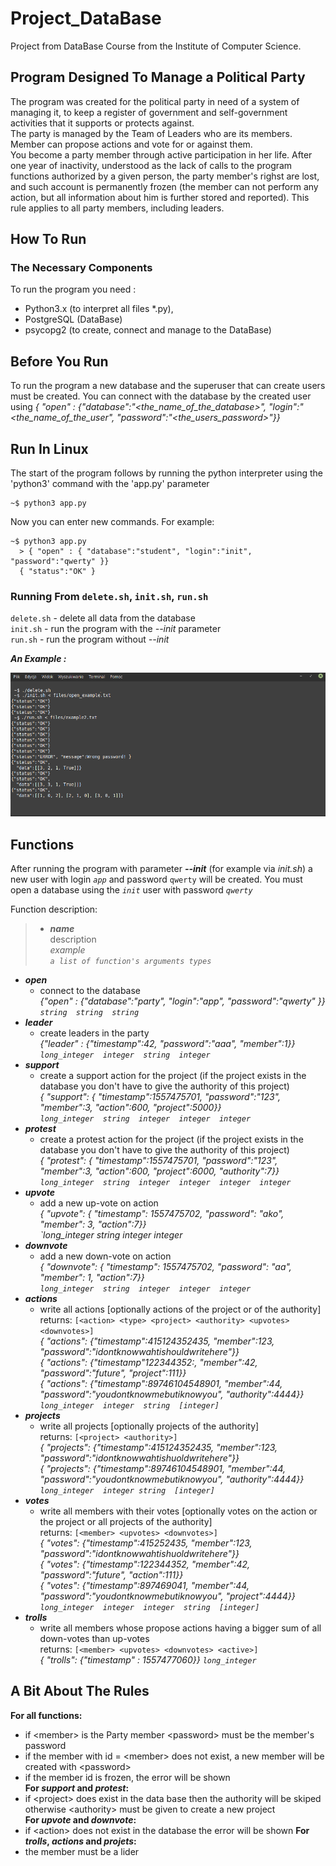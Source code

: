 # Project_DataBase
Project from DataBase Course from the Institute of Computer Science.

##   Program Designed To Manage a Political Party  

The program was created for the political party in need of a system of managing it, to keep a register of government and self-government activities that it supports or protects against.  
The party is managed by the Team of Leaders who are its members.  
Member can propose actions and vote for or against them.  
You become a party member through active participation in her life. After one year of inactivity, understood as the lack of calls to the program functions authorized by a given person, the party member's righst are lost, and such account is permanently frozen (the member can not perform any action, but all information about him is further stored and reported). This rule applies to all party members, including leaders.
  
  
## How To Run
### The Necessary Components
 To run the program you need :
* Python3.x (to interpret all files \*.py),
* PostgreSQL (DataBase)
* psycopg2 (to create, connect and manage to the DataBase)
  
  
  
## Before You Run  
To run the program a new database and the superuser that can create users must be created. You can connect with the database by the created user using _{ "open" : {"database":"<the_name_of_the_database>", "login":"<the_name_of_the_user", "password":"<the_users_password>"}}_ 
  
  
  
## Run In Linux
The start of the program follows by running the python interpreter using the 'python3' command  with the 'app.py' parameter   
```
~$ python3 app.py
```
Now you can enter new commands. For example:
```
~$ python3 app.py
  > { "open" : { "database":"student", "login":"init", "password":"qwerty" }}
  { "status":"OK" }
  ```
    
    
### Running From `delete.sh`, `init.sh`, `run.sh`  
  
`delete.sh` - delete all data from the database  
`init.sh` - run the program with the _--init_ parameter  
`run.sh` - run the program without _--init_  
  
  ***An Example :***  
    
  ![](https://github.com/bsobocki/Project_DataBase/blob/master/files/run_example.png)

## Functions

After running the program with parameter _**--init**_ (for example via _init.sh_) a new user with login _`app`_ and password `qwerty` will be created. You must open a database using the _`init`_ user with password _`qwerty`_  

Function description:  
> * ***name***  
      description  
      _example_  
      _`a list of function's arguments types`_
  * ***open*** 
    * connect to the database  
    _{"open" : {"database":"party", "login":"app", "password":"qwerty" }}_  
    _`string  string  string`_  
 * ***leader***  
    * create leaders in the party    
    _{"leader" : {"timestamp":42, "password":"aaa", "member":1}}_    
    _`long_integer  integer  string  integer`_  
 * ***support***  
    * create a support action for the project (if the project exists in the database you don't have to give the authority of this project)  
    _{ "support": { "timestamp":1557475701, "password":"123", "member":3, "action":600, "project":5000}}_  
    _`long_integer  string  integer  integer  integer`_    
  * ***protest***  
    * create a protest action for the project (if the project exists in the database you don't have to give the authority of this project)  
    _{ "protest": { "timestamp":1557475701, "password":"123", "member":3, "action":600, "project":6000, "authority":7}}_  
    _`long_integer  string  integer  integer  integer  integer`_  
  * ***upvote***  
    * add a new up-vote on action  
    _{ "upvote": { "timestamp": 1557475702, "password": "ako", "member": 3, "action":7}}_   
    _`long_integer  string  integer  integer_  
  * ***downvote***  
    * add a new down-vote on action  
    _{ "downvote": { "timestamp": 1557475702, "password": "aa", "member": 1, "action":7}}_  
    _`long_integer  string  integer  integer  integer`_  
  * ***actions***  
    * write all actions \[optionally actions of the project or of the authority\]  
    returns: `[<action> <type> <project> <authority> <upvotes> <downvotes>]`  
    _{ "actions": {"timestamp":415124352435, "member":123, "password":"idontknowwahtishouldwritehere"}}_  
    _{ "actions": {"timestamp"122344352:, "member":42, "password":"future", "project":111}}_  
    _{ "actions": {"timestamp":89746104548901, "member":44, "password":"youdontknowmebutiknowyou", "authority":4444}}_  
    _`long_integer  integer  string  [integer]`_  
  * ***projects***  
    * write all projects \[optionally projects of the authority\]  
    returns: `[<project> <authority>]`  
    _{ "projects": {"timestamp":415124352435, "member":123, "password":"idontknowwahtishuoldwritehere"}}_  
    _{ "projects": {"timestamp":89746104548901, "member":44, "password":"youdontknowmebutiknowyou", "authority":4444}}_  
    _`long_integer  integer string  [integer]`_  
  * ***votes***  
    * write all members with their votes \[optionally votes on the action or the project or all projects of the authority\]  
    returns: `[<member> <upvotes> <downvotes>]`  
    _{ "votes": {"timestamp":415252435, "member":123, "password":"idontknowwahtishuoldwritehere"}}_  
    _{ "votes": {"timestamp":122344352, "member":42, "password":"future", "action":111}}_  
    _{ "votes": {"timestamp":897469041, "member":44, "password":"youdontknowmebutiknowyou", "project":4444}}_  
    _`long_integer  integer  integer  string  [integer]`_
  * ***trolls***
    * write all members whose propose actions having a bigger sum of all down-votes than up-votes  
    returns: `[<member> <upvotes> <downvotes> <active>]`  
    _{ "trolls": {"timestamp" : 1557477060}}_
    _`long_integer`_

## A Bit About The Rules
**For all functions:**  
  * if \<member> is the Party member \<password> must be the member's password  
  * if the member with id = \<member> does not exist, a new member will be created with \<password>  
  * if the member id is frozen, the error will be shown  
**For _support_ and _protest_:**  
  * if \<project> does exist in the data base then the authority will be skiped otherwise \<authority> must be given to create a new project  
**For _upvote_ and _downvote_:**  
  * if \<action> does not exist in the database the error will be shown
**For _trolls_, _actions_ and _projets_:**  
  * the member must be a lider
